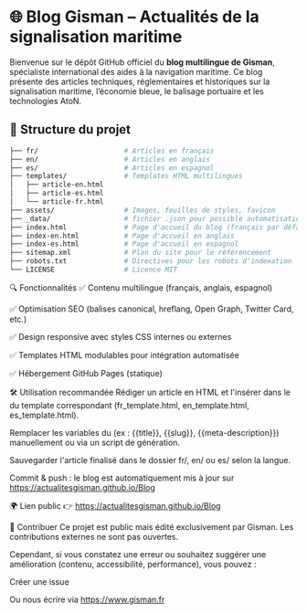# 🌐 Blog Gisman – Actualités de la signalisation maritime

Bienvenue sur le dépôt GitHub officiel du **blog multilingue de Gisman**, spécialiste international des aides à la navigation maritime. Ce blog présente des articles techniques, réglementaires et historiques sur la signalisation maritime, l’économie bleue, le balisage portuaire et les technologies AtoN.

## 📁 Structure du projet

```bash
├── fr/                     # Articles en français
├── en/                     # Articles en anglais
├── es/                     # Articles en espagnol
├── templates/              # Templates HTML multilingues
│   ├── article-en.html
│   ├── article-es.html
│   └── article-fr.html
├── assets/                 # Images, feuilles de styles, favicon
├── _data/                  # fichier .json pour possible automatisation future
├── index.html              # Page d'accueil du blog (français par défaut)
├── index-en.html           # Page d'accueil en anglais
├── index-es.html           # Page d'accueil en espagnol
├── sitemap.xml             # Plan du site pour le référencement
├── robots.txt              # Directives pour les robots d'indexation
└── LICENSE                 # Licence MIT
```


🔍 Fonctionnalités
✅ Contenu multilingue (français, anglais, espagnol)

✅ Optimisation SEO (balises canonical, hreflang, Open Graph, Twitter Card, etc.)

✅ Design responsive avec styles CSS internes ou externes

✅ Templates HTML modulables pour intégration automatisée

✅ Hébergement GitHub Pages (statique)

🛠️ Utilisation recommandée
Rédiger un article en HTML et l'insérer dans le <body> du template correspondant (fr_template.html, en_template.html, es_template.html).

Remplacer les variables du <head> (ex : {{title}}, {{slug}}, {{meta-description}}) manuellement ou via un script de génération.

Sauvegarder l'article finalisé dans le dossier fr/, en/ ou es/ selon la langue.

Commit & push : le blog est automatiquement mis à jour sur https://actualitesgisman.github.io/Blog

🌍 Lien public
👉 https://actualitesgisman.github.io/Blog

🤝 Contribuer
Ce projet est public mais édité exclusivement par Gisman. Les contributions externes ne sont pas ouvertes.

Cependant, si vous constatez une erreur ou souhaitez suggérer une amélioration (contenu, accessibilité, performance), vous pouvez :

Créer une issue

Ou nous écrire via https://www.gisman.fr

